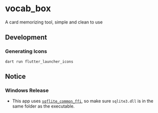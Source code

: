 # vocab_box

A card memorizing tool, simple and clean to use

## Development

### Generating Icons

```
dart run flutter_launcher_icons
```

## Notice

### Windows Release

- This app uses [`sqflite_common_ffi`](https://pub.dev/packages/sqflite_common_ffi), so make sure `sqlite3.dll` is in the same folder as the executable.
